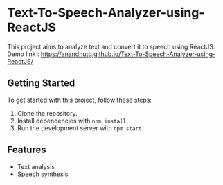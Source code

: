 # Text-To-Speech-Analyzer-using-ReactJS

This project aims to analyze text and convert it to speech using ReactJS.
Demo link : https://anandhutg.github.io/Text-To-Speech-Analyzer-using-ReactJS/

## Getting Started

To get started with this project, follow these steps:

1. Clone the repository.
2. Install dependencies with `npm install`.
3. Run the development server with `npm start`.

## Features

- Text analysis
- Speech synthesis


